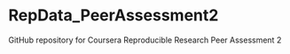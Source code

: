 RepData_PeerAssessment2
=======================

GitHub repository for Coursera Reproducible Research Peer Assessment 2
